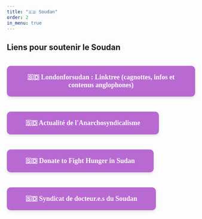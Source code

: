 ```yaml
---
title: "🇸🇩 Soudan"
order: 2
in_menu: true
---
```

## Liens pour soutenir le Soudan

<a href="https://linktr.ee/londonforsudan" target="_blank" style="text-decoration: none; background-color: #b86ad2; color: white; padding: 20px 50px; margin: 20px 0; border-radius: 10px; width: auto; text-align: center; font-size: 18px; font-family: Georgia, serif; font-weight: bold; box-shadow: 0px 4px 6px rgba(0, 0, 0, 0.1); display: inline-block;">
🇸🇩 Londonforsudan : Linktree (cagnottes, infos et contenus anglophones)
</a> 


<a href="https://cnt-ait.info/2024/04/20/appel-soudan/" target="_blank" style="text-decoration: none; background-color: #b86ad2; color: white; padding: 20px 50px; margin: 20px 0; border-radius: 10px; width: auto; text-align: center; font-size: 18px; font-family: Georgia, serif; font-weight: bold; box-shadow: 0px 4px 6px rgba(0, 0, 0, 0.1); display: inline-block;">
🇸🇩 Actualité de l'Anarchosyndicalisme
</a>

<a href="https://www.gofundme.com/f/fight-hunger-in-sudan-the-khartoum-kitchen-appeal" target="_blank" style="text-decoration: none; background-color: #b86ad2; color: white; padding: 20px 50px; margin: 20px 0; border-radius: 10px; width: auto; text-align: center; font-size: 18px; font-family: Georgia, serif; font-weight: bold; box-shadow: 0px 4px 6px rgba(0, 0, 0, 0.1); display: inline-block;">
🇸🇩 Donate to Fight Hunger in Sudan
</a>

<a href="https://sdu.org.uk/" target="_blank" style="text-decoration: none; background-color: #b86ad2; color: white; padding: 20px 50px; margin: 20px 0; border-radius: 10px; width: auto; text-align: center; font-size: 18px; font-family: Georgia, serif; font-weight: bold; box-shadow: 0px 4px 6px rgba(0, 0, 0, 0.1); display: inline-block;">
🇸🇩 Syndicat de docteur.e.s du Soudan
</a> 